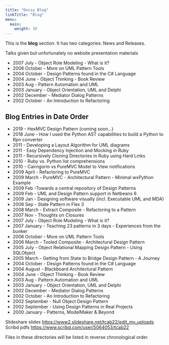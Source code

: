 ```yaml
---
title: "Docsy Blog"
linkTitle: "Blog"
menu:
  main:
    weight: 30
---
```



This is the **blog** section. It has two categories: News and Releases.

Talks given but unfortunately no website presentation materials

- 2007 July - Object Role Modeling - What is it?
- 2006 October - More on UML Pattern Tools
- 2004 October - Design Patterns found in the C# Language
- 2004 June - Object Thinking - Book Review
- 2003 Aug - Pattern Automation and UML
- 2003 January - Object Orientation, UML and Delphi
- 2002 December - Mediator Dialog Patterns
- 2002 October - An Introduction to Refactoring

## Blog Entries in Date Order

- 2019 - HexMVC Design Pattern (coming soon...)
- 2018 June - How I used the Python AST capabilities to build a Python to Rpn converter
- 2011 - Developing a Layout Algorithm for UML diagrams
- 2011 - Easy Dependency Injection and Mocking in Ruby
- 2011 - Recursively Cloning Directories in Ruby using Hard Links
- 2010 - Ruby vs. Python list comprehensions
- 2010 - Cairngorm vs PureMVC Model to View notifications
- 2009 April - Refactoring to PureMVC
- 2009 March - PureMVC - Architectural Pattern - Minimal wxPython Example
- 2009 Feb -Towards a central repository of Design Patterns
- 2009 Feb - UML and Design Pattern support in Netbeans 6
- 2009 Jan - Designing software visually (incl. Executable UML and MDA)
- 2008 Sep - State Pattern in Flex 3
- 2008 March - Extract Composite - Refactoring to a Pattern
- 2007 Nov - Thoughts on Closures
- 2007 July - Object Role Modeling - What is it?
- 2007 January - Teaching 23 patterns in 3 days - Experiences from the bunker
- 2006 October - More on UML Pattern Tools
- 2006 March - Tooled Composite - Architectural Design Pattern
- 2005 July - Object Relational Mapping Design Pattern - Using SQLObject
- 2005 March - Getting from State to Bridge Design Pattern - A Journey
- 2004 October - Design Patterns found in the C# Language
- 2004 August - Blackboard Architectural Pattern
- 2004 June - Object Thinking - Book Review
- 2003 Aug - Pattern Automation and UML
- 2003 January - Object Orientation, UML and Delphi
- 2002 December - Mediator Dialog Patterns
- 2002 October - An Introduction to Refactoring
- 2002 September - Null Object Design Pattern
- 2002 September - Using Design Patterns in Real Projects
- 2000 January - Patterns, ModelMaker & Beyond

Slideshare slides https://www2.slideshare.net/tcab22/edit_my_uploads
Scribd pdfs https://www.scribd.com/user/5064053/tcab22

Files in these directories will be listed in reverse chronological order.


